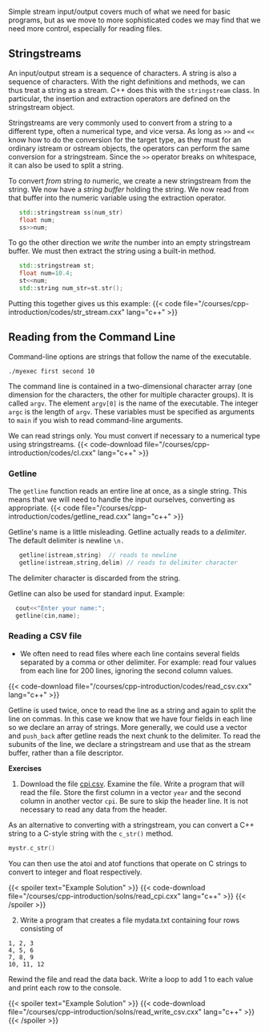 Simple stream input/output covers much of what we need for basic programs, but as we move to more sophisticated codes we may find that we need more control, especially for reading files.

## Stringstreams

An input/output stream is a sequence of characters.  A string is also a sequence of characters.  With the right definitions and methods, we can thus treat a string as a stream.  C++ does this with the `stringstream` class.
In particular, the insertion and extraction operators are defined on the stringstream object.

Stringstreams are very commonly used to convert from a string to a different type, often a numerical type, and vice versa.  As long as `>>` and `<<` know how to do the conversion for the target type, as they must for an ordinary istream or ostream objects, the operators can perform the same conversion for a stringstream.  Since the `>>` operator breaks on whitespace, it can also be used to split a string.

To convert _from_ string _to_ numeric, we create a new stringstream from the string.  We now have a _string buffer_ holding the string.  We now read from that buffer into the numeric variable using the extraction operator.
```c++
   std::stringstream ss(num_str) 
   float num;
   ss>>num;
```
To go the other direction we _write_ the number into an empty stringstream buffer.  We must then extract the string using a built-in method.
```c++
   std::stringstream st;
   float num=10.4;
   st<<num;
   std::string num_str=st.str();
```
Putting this together gives us this example:
{{< code file="/courses/cpp-introduction/codes/str_stream.cxx" lang="c++" >}}

## Reading from the Command Line

Command-line options are strings that follow the name of the executable.
```no-highlight
./myexec first second 10
```
The command line is contained in a two-dimensional character array (one dimension for the characters, the other for multiple character groups).  It is called `argv`.  The element `argv[0]` is the name of the executable.  The integer `argc` is the length of `argv`.  These variables must be specified as arguments to `main` if you wish to read command-line arguments.

We can read strings only.  You must convert if necessary to a numerical type using stringstreams.
{{< code-download file="/courses/cpp-introduction/codes/cl.cxx" lang="c++" >}}

### Getline

The `getline` function reads an entire line at once, as a single string.  This means that we will need to handle the input ourselves, converting as appropriate.
{{< code file="/courses/cpp-introduction/codes/getline_read.cxx" lang="c++" >}}

Getline's name is a little misleading.
Getline actually reads to a _delimiter_.  The default delimiter is newline      `\n.`
```c++
   getline(istream,string)  // reads to newline
   getline(istream,string,delim) // reads to delimiter character
```
The delimiter character is discarded from the string.

Getline can also be used for standard input.
Example:
```c++
  cout<<"Enter your name:";
  getline(cin,name);
```

### Reading a CSV file

* We often need to read files where each line contains several fields separated by a comma or other delimiter.  For example: read four values from each line for 200 lines, ignoring the second column values.

{{< code-download file="/courses/cpp-introduction/codes/read_csv.cxx" lang="c++" >}}

Getline is used twice, once to read the line as a string and again to split the line on commas.  In this case we know that we have four fields in each line so we declare an array of strings.  More generally, we could use a vector and `push_back` after getline reads the next chunk to the delimiter.  To read the subunits of the line, we declare a stringstream and use that as the stream buffer, rather than a file descriptor.

**Exercises**

1. Download the file [cpi.csv](/data/cpi.csv).  Examine the file.  Write a program that will read the file.  Store the first column in a vector `year` and the second column in another vector `cpi`.  Be sure to skip the header line.  It is not necessary to read any data from the header.  

As an alternative to converting with a stringstream, you can convert a C++ string to a C-style string with the `c_str()` method.
```c++
mystr.c_str()
```
You can then use the atoi and atof functions that operate on C strings to convert to integer and float respectively.

{{< spoiler text="Example Solution" >}}
{{< code-download file="/courses/cpp-introduction/solns/read_cpi.cxx" lang="c++" >}}
{{< /spoiler >}}

2. Write a program that creates a file mydata.txt containing four rows consisting of
```
1, 2, 3
4, 5, 6
7, 8, 9
10, 11, 12
```
Rewind the file and read the data back.  Write a loop to add 1 to each value and print each row to the console.

{{< spoiler text="Example Solution" >}}
{{< code-download file="/courses/cpp-introduction/solns/read_write_csv.cxx" lang="c++" >}}
{{< /spoiler >}}

